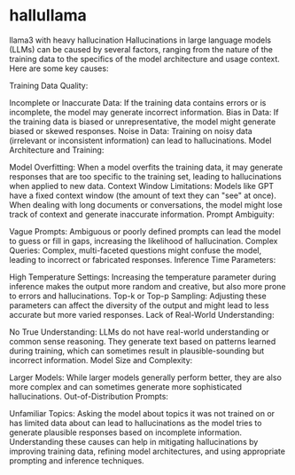 # hallullama
llama3 with heavy hallucination
Hallucinations in large language models (LLMs) can be caused by several factors, ranging from the nature of the training data to the specifics of the model architecture and usage context. Here are some key causes:

Training Data Quality:

Incomplete or Inaccurate Data: If the training data contains errors or is incomplete, the model may generate incorrect information.
Bias in Data: If the training data is biased or unrepresentative, the model might generate biased or skewed responses.
Noise in Data: Training on noisy data (irrelevant or inconsistent information) can lead to hallucinations.
Model Architecture and Training:

Model Overfitting: When a model overfits the training data, it may generate responses that are too specific to the training set, leading to hallucinations when applied to new data.
Context Window Limitations: Models like GPT have a fixed context window (the amount of text they can "see" at once). When dealing with long documents or conversations, the model might lose track of context and generate inaccurate information.
Prompt Ambiguity:

Vague Prompts: Ambiguous or poorly defined prompts can lead the model to guess or fill in gaps, increasing the likelihood of hallucination.
Complex Queries: Complex, multi-faceted questions might confuse the model, leading to incorrect or fabricated responses.
Inference Time Parameters:

High Temperature Settings: Increasing the temperature parameter during inference makes the output more random and creative, but also more prone to errors and hallucinations.
Top-k or Top-p Sampling: Adjusting these parameters can affect the diversity of the output and might lead to less accurate but more varied responses.
Lack of Real-World Understanding:

No True Understanding: LLMs do not have real-world understanding or common sense reasoning. They generate text based on patterns learned during training, which can sometimes result in plausible-sounding but incorrect information.
Model Size and Complexity:

Larger Models: While larger models generally perform better, they are also more complex and can sometimes generate more sophisticated hallucinations.
Out-of-Distribution Prompts:

Unfamiliar Topics: Asking the model about topics it was not trained on or has limited data about can lead to hallucinations as the model tries to generate plausible responses based on incomplete information.
Understanding these causes can help in mitigating hallucinations by improving training data, refining model architectures, and using appropriate prompting and inference techniques.
